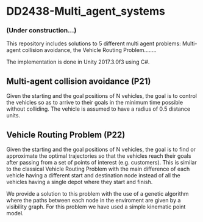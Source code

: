 # DD2438-Multi_agent_systems 

### (Under construction...)
This repository includes solutions to 5 different multi agent problems: Multi-agent collision avoidance,
the Vehicle Routing Problem........

The implementation is done in Unity 2017.3.0f3 using C#.

## Multi-agent collision avoidance (P21)
Given the starting and the goal positions of N vehicles, the goal is to control the vehicles so as to arrive to their goals
in the minimum time possible without colliding. The vehicle is assumed to have a radius of 0.5 distance units.


## Vehicle Routing Problem (P22)
Given the starting and the goal positions of N vehicles, the goal is to find or approximate the optimal trajectories so that the vehicles reach their goals after passing from a set of points of interest (e.g. customers). This is similar to the classical Vehicle Routing Problem with the main difference of each vehicle having a different start and destination node instead of all the vehicles having a single depot where they start and finish. 

We provide a solution to this problem with the use of a genetic algorithm where the paths between each node in the enviroment are given by a visibility graph. For this problem we have used a simple kinematic point model.

